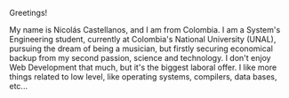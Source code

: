 Greetings!

My name is Nicolás Castellanos, and I am from Colombia.
I am a System's Engineering student, currently at Colombia's National University (UNAL), pursuing the dream of being a musician, but firstly securing economical backup from my second passion, science and technology.
I don't enjoy Web Development that much, but it's the biggest laboral offer. I like more things related to low level, like operating systems, compilers, data bases, etc...
